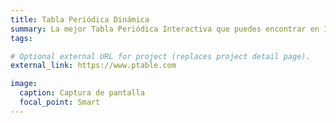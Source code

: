 ```yaml
---
title: Tabla Periódica Dinámica
summary: La mejor Tabla Periódica Interactiva que puedes encontrar en Internet.
tags:

# Optional external URL for project (replaces project detail page).
external_link: https://www.ptable.com

image:
  caption: Captura de pantalla
  focal_point: Smart
---
```

